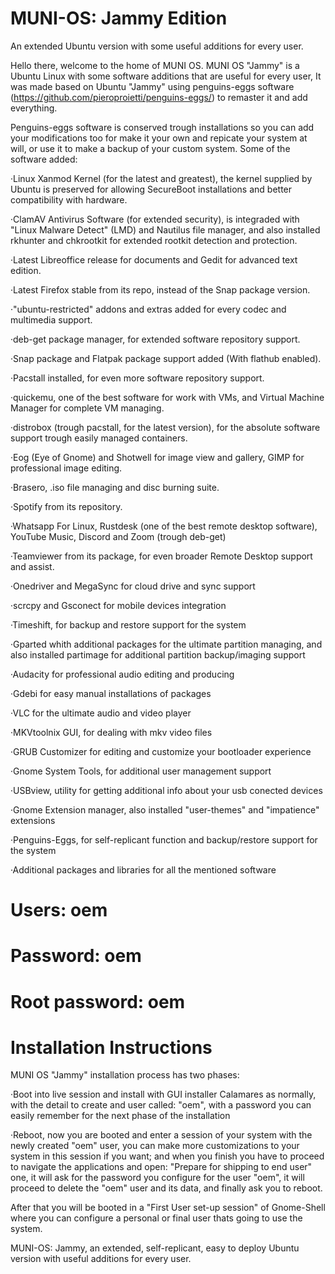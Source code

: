 # MUNI-OS: Jammy Edition
An extended Ubuntu version with some useful additions for every user.

Hello there, welcome to the home of MUNI OS.
MUNI OS "Jammy" is a Ubuntu Linux with some software additions that are useful for every user, It was made based on Ubuntu "Jammy" using penguins-eggs software (https://github.com/pieroproietti/penguins-eggs/) to remaster it and add everything.

Penguins-eggs software is conserved trough installations so you can add your modifications too for make it your own and repicate your system at will, or use it to make a backup of your custom system.
Some of the software added:


·Linux Xanmod Kernel (for the latest and greatest), the kernel supplied by Ubuntu is preserved for allowing SecureBoot installations and better compatibility with hardware.

·ClamAV Antivirus Software (for extended security), is integraded with "Linux Malware Detect" (LMD) and Nautilus file manager, and also installed rkhunter and chkrootkit for extended rootkit detection and protection.

·Latest Libreoffice release for documents and Gedit for advanced text edition.

·Latest Firefox stable from its repo, instead of the Snap package version.

·"ubuntu-restricted" addons and extras added for every codec and multimedia support.

·deb-get package manager, for extended software repository support.

·Snap package and Flatpak package support added (With flathub enabled).

·Pacstall installed, for even more software repository support.

·quickemu, one of the best software for work with VMs, and Virtual Machine Manager for complete VM managing.

·distrobox (trough pacstall, for the latest version), for the absolute software support trough easily managed containers.

·Eog (Eye of Gnome) and Shotwell for image view and gallery, GIMP for professional image editing.

·Brasero, .iso file managing and disc burning suite.

·Spotify from its repository.

·Whatsapp For Linux, Rustdesk (one of the best remote desktop software), YouTube Music, Discord and Zoom (trough deb-get)

·Teamviewer from its package, for even broader Remote Desktop support and assist.

·Onedriver and MegaSync for cloud drive and sync support

·scrcpy and Gsconect for mobile devices integration

·Timeshift, for backup and restore support for the system

·Gparted whith additional packages for the ultimate partition managing, and also installed partimage for additional partition backup/imaging support

·Audacity for professional audio editing and producing

·Gdebi for easy manual installations of packages

·VLC for the ultimate audio and video player

·MKVtoolnix GUI, for dealing with mkv video files

·GRUB Customizer for editing and customize your bootloader experience

·Gnome System Tools, for additional user management support

·USBview, utility for getting additional info about your usb conected devices

·Gnome Extension manager, also installed "user-themes" and "impatience" extensions

·Penguins-Eggs, for self-replicant function and backup/restore support for the system

·Additional packages and libraries for all the mentioned software


# Users: oem
# Password: oem
# Root password: oem

# Installation Instructions

MUNI OS "Jammy" installation process has two phases:

·Boot into live session and install with GUI installer Calamares as normally, with the detail to create and user called: "oem", with a password you can easily remember for the next phase of the installation

·Reboot, now you are booted and enter a session of your system with the newly created "oem" user, you can make more customizations to your system in this session if you want; and when you finish you have to proceed to navigate the applications and open: 
 "Prepare for shipping to end user" one, it will ask for the password you configure for the user "oem", it will proceed to delete the "oem" user and its data, and finally ask you to reboot.

After that you will be booted in a "First User set-up session" of Gnome-Shell where you can configure a personal or final user thats going to use the system.


MUNI-OS: Jammy, an extended, self-replicant, easy to deploy Ubuntu version with useful additions for every user.
